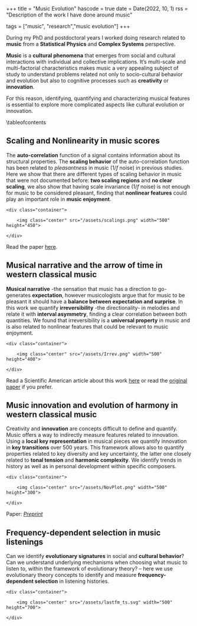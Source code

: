 +++
title = "Music Evolution"
hascode = true
date = Date(2022, 10, 1)
rss = "Description of the work I have done around music"

tags = ["music", "research","music evolution"]
+++

During my PhD and postdoctoral years I worked doing research related to **music** from a **Statistical Physics** and **Complex Systems** perspective. 

**Music** is a **cultural phenomena** that emerges from social and cultural interactions with individual and collective implications. It’s multi-scale and multi-factorial characteristics makes music a very appealing subject of study to understand problems related not only to socio-cultural behavior and evolution but also to cognitive processes such as **creativity** or **innovation**.

For this reason, identifying, quantifying and characterizing musical features is essential to explore more complicated aspects like cultural evolution or innovation.

\tableofcontents

## Scaling and Nonlinearity in music scores
The **auto-correlation** function of a signal contains information about its structural properties. The **scaling behavior** of the auto-correlation function has been related to _pleasantness_ in music ($1/f$ noise) in previous studies. Here we show that there are different types of scaling behavior in music that were not documented before: **two scaling regions** and **no clear scaling**, we also show that having scale invariance ($1/f$ noise) is not enough for music to be considered pleasant, finding that **nonlinear features** could play an important role in **music enjoyment**.
~~~
<div class="container">

    <img class="center" src="/assets/scalings.png" width="500" height="450">

</div>
~~~

Read the paper [here](https://github.com/spiralizing/CVResume/blob/main/Papers/Paper-2017Scaling.pdf).

## Musical narrative and the arrow of time in western classical music

**Musical narrative** -the sensation that music has a direction to go- generates **expectation**, however musicologists argue that for music to be pleasant it should have a **balance between expectation and surprise**. In this work we quantify **irreversibility** -the directionality- in melodies and relate it with **interval asymmetry**, finding a clear correlation between both quantities. We found that irreversibility is a **universal property** in music and is also related to nonlinear features that could be relevant to music enjoyment.
~~~
<div class="container">

    <img class="center" src="/assets/Irrev.png" width="500" height="400">

</div>
~~~

Read a Scientific American article about this work [here](https://www.scientificamerican.com/article/times-arrow-flies-through-500-years-of-classical-music-physicists-say/)
or read the [original paper](https://github.com/spiralizing/CVResume/blob/main/Papers/Paper2020-Irreversibility.pdf) if you prefer.
## Music innovation and evolution of harmony in western classical music

Creativity and **innovation** are concepts difficult to define and quantify. Music offers a way to indirectly measure features related to innovation. Using a **local key representation** in musical pieces we quantify innovation in **key transitions** over 500 years. This framework allows also to quantify properties related to key diversity and key uncertainty, the latter one closely related to **tonal tension** and **harmonic complexity**. We identify trends in history as well as in personal development within specific composers.

~~~
<div class="container">

    <img class="center" src="/assets/NovPlot.png" width="500" height="300">

</div>
~~~

Paper: [*Preprint*](https://arxiv.org/abs/2308.03224)
## Frequency-dependent selection in music listenings

Can we identify **evolutionary signatures** in social and **cultural behavior**? Can we understand underlying mechanisms when choosing what music to listen to, within the framework of evolutionary theory? – here we use evolutionary theory concepts to identify and measure **frequency-dependent selection** in listening histories.

~~~
<div class="container">

    <img class="center" src="/assets/lastfm_ts.svg" width="500" height="700">

</div>
~~~